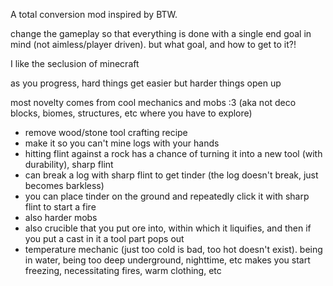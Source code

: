A total conversion mod inspired by BTW.

change the gameplay so that everything is done with a single end goal in mind (not aimless/player driven). but what goal, and how to get to it?!

I like the seclusion of minecraft

as you progress, hard things get easier but harder things open up

most novelty comes from cool mechanics and mobs :3 (aka not deco blocks, biomes, structures, etc where you have to explore)

- remove wood/stone tool crafting recipe
- make it so you can't mine logs with your hands
- hitting flint against a rock has a chance of turning it into a new tool (with durability), sharp flint
- can break a log with sharp flint to get tinder (the log doesn't break, just becomes barkless)
- you can place tinder on the ground and repeatedly click it with sharp flint to start a fire
- also harder mobs
- also crucible that you put ore into, within which it liquifies, and then if you put a cast in it a tool part pops out
- temperature mechanic (just too cold is bad, too hot doesn't exist). being in water, being too deep underground, nighttime, etc makes you start freezing, necessitating fires, warm clothing, etc
